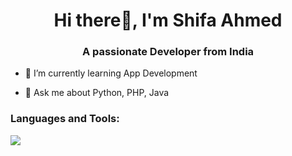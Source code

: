 <h1 align="center">Hi there👋, I'm Shifa Ahmed</h1>
<h3 align="center">A passionate Developer from India</h3>

- 🌱 I’m currently learning App Development

- 💬 Ask me about Python, PHP, Java

<h3 align="left">Languages and Tools:</h3>

<p align="left">
  <a href="https://skillicons.dev">
    <img src="https://skillicons.dev/icons?i=c,cpp,java,php,html,css,python&perline=7" />
  </a>
</p>
